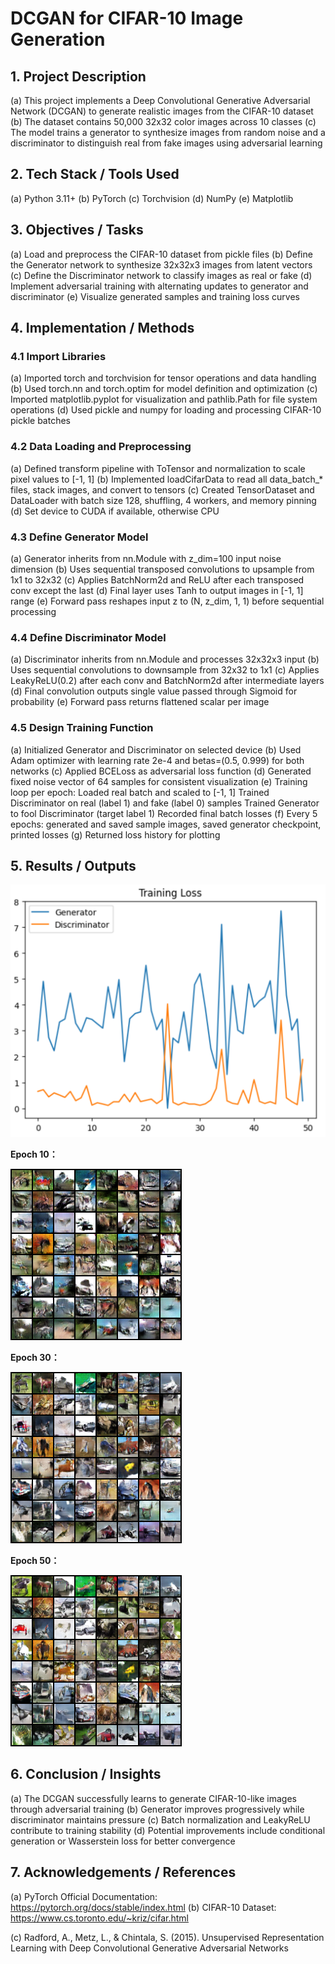 # DCGAN for CIFAR-10 Image Generation

## 1. Project Description

(a) This project implements a Deep Convolutional Generative Adversarial Network (DCGAN) to generate realistic images from the CIFAR-10 dataset
(b) The dataset contains 50,000 32x32 color images across 10 classes
(c) The model trains a generator to synthesize images from random noise and a discriminator to distinguish real from fake images using adversarial learning

## 2. Tech Stack / Tools Used

(a) Python 3.11+
(b) PyTorch
(c) Torchvision
(d) NumPy
(e) Matplotlib

## 3. Objectives / Tasks

(a) Load and preprocess the CIFAR-10 dataset from pickle files
(b) Define the Generator network to synthesize 32x32x3 images from latent vectors
(c) Define the Discriminator network to classify images as real or fake
(d) Implement adversarial training with alternating updates to generator and discriminator
(e) Visualize generated samples and training loss curves

## 4. Implementation / Methods

### 4.1 Import Libraries

(a) Imported torch and torchvision for tensor operations and data handling
(b) Used torch.nn and torch.optim for model definition and optimization
(c) Imported matplotlib.pyplot for visualization and pathlib.Path for file system operations
(d) Used pickle and numpy for loading and processing CIFAR-10 pickle batches

### 4.2 Data Loading and Preprocessing

(a) Defined transform pipeline with ToTensor and normalization to scale pixel values to [-1, 1]
(b) Implemented loadCifarData to read all data_batch_* files, stack images, and convert to tensors
(c) Created TensorDataset and DataLoader with batch size 128, shuffling, 4 workers, and memory pinning
(d) Set device to CUDA if available, otherwise CPU

### 4.3 Define Generator Model

(a) Generator inherits from nn.Module with z_dim=100 input noise dimension
(b) Uses sequential transposed convolutions to upsample from 1x1 to 32x32
(c) Applies BatchNorm2d and ReLU after each transposed conv except the last
(d) Final layer uses Tanh to output images in [-1, 1] range
(e) Forward pass reshapes input z to (N, z_dim, 1, 1) before sequential processing

### 4.4 Define Discriminator Model

(a) Discriminator inherits from nn.Module and processes 32x32x3 input
(b) Uses sequential convolutions to downsample from 32x32 to 1x1
(c) Applies LeakyReLU(0.2) after each conv and BatchNorm2d after intermediate layers
(d) Final convolution outputs single value passed through Sigmoid for probability
(e) Forward pass returns flattened scalar per image

### 4.5 Design Training Function

(a) Initialized Generator and Discriminator on selected device
(b) Used Adam optimizer with learning rate 2e-4 and betas=(0.5, 0.999) for both networks
(c) Applied BCELoss as adversarial loss function
(d) Generated fixed noise vector of 64 samples for consistent visualization
(e) Training loop per epoch:
    Loaded real batch and scaled to [-1, 1]
    Trained Discriminator on real (label 1) and fake (label 0) samples
    Trained Generator to fool Discriminator (target label 1)
    Recorded final batch losses
(f) Every 5 epochs: generated and saved sample images, saved generator checkpoint, printed losses
(g) Returned loss history for plotting

## 5. Results / Outputs

![Training Loss](outputDemo/Training_Loss.png)

**Epoch 10：**

![epoch_10](outputDemo/epoch_10.png)

**Epoch 30：**

![epoch_30](outputDemo/epoch_30.png)

**Epoch 50：**

![epoch_50](outputDemo/epoch_50.png)

## 6. Conclusion / Insights

(a) The DCGAN successfully learns to generate CIFAR-10-like images through adversarial training
(b) Generator improves progressively while discriminator maintains pressure
(c) Batch normalization and LeakyReLU contribute to training stability
(d) Potential improvements include conditional generation or Wasserstein loss for better convergence

## 7. Acknowledgements / References

(a) PyTorch Official Documentation: https://pytorch.org/docs/stable/index.html
(b) CIFAR-10 Dataset: https://www.cs.toronto.edu/~kriz/cifar.html

(c) Radford, A., Metz, L., & Chintala, S. (2015). Unsupervised Representation Learning with Deep Convolutional Generative Adversarial Networks


